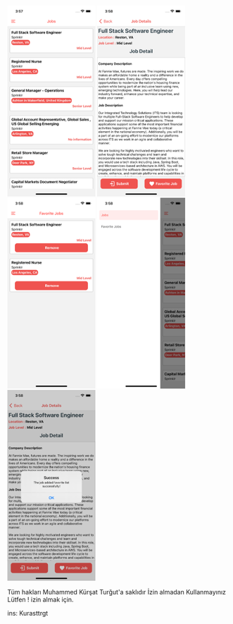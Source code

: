 

<img src="./src/Assets/ScreenShots/jobs.png" width="200px" /> <img src="./src/Assets/ScreenShots/details.png" width="200px" /> <img src="./src/Assets/ScreenShots/favs.png" width="200px" /> <img src="./src/Assets/ScreenShots/drawer.png" width="200px" /> <img src="./src/Assets/ScreenShots/alert.png" width="200px" />

Tüm hakları Muhammed Kürşat Turğut'a saklıdır İzin almadan Kullanmayınız Lütfen !
izin almak için.

ins: Kurasttrgt
